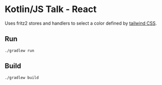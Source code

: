 # Kotlin/JS Talk - React

Uses fritz2 stores and handlers to select a color defined by [tailwind CSS](https://tailwindcss.com/).  

## Run

```shell
./gradlew run
```

## Build

```shell
./gradlew build
```
